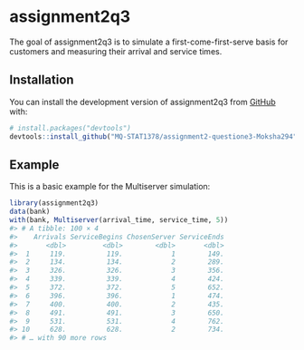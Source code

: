 
<!-- README.md is generated from README.Rmd. Please edit that file -->

# assignment2q3

<!-- badges: start -->
<!-- badges: end -->

The goal of assignment2q3 is to simulate a first-come-first-serve basis
for customers and measuring their arrival and service times.

## Installation

You can install the development version of assignment2q3 from
[GitHub](https://github.com/) with:

``` r
# install.packages("devtools")
devtools::install_github("MQ-STAT1378/assignment2-questione3-Moksha294")
```

## Example

This is a basic example for the Multiserver simulation:

``` r
library(assignment2q3)
data(bank)
with(bank, Multiserver(arrival_time, service_time, 5))
#> # A tibble: 100 × 4
#>    Arrivals ServiceBegins ChosenServer ServiceEnds
#>       <dbl>         <dbl>        <dbl>       <dbl>
#>  1     119.          119.            1        149.
#>  2     134.          134.            2        289.
#>  3     326.          326.            3        356.
#>  4     339.          339.            4        424.
#>  5     372.          372.            5        652.
#>  6     396.          396.            1        474.
#>  7     400.          400.            2        435.
#>  8     491.          491.            3        650.
#>  9     531.          531.            4        762.
#> 10     628.          628.            2        734.
#> # … with 90 more rows
```
